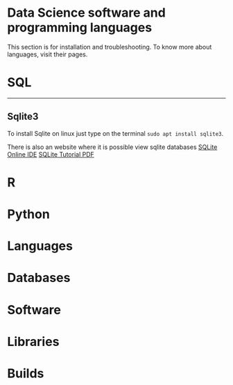 Data Science software and programming languages
===============================================

This section is for installation and troubleshooting. To know more about
languages, visit their pages.

# SQL
---

## Sqlite3

To install Sqlite on linux just type on the terminal
`sudo apt install sqlite3`.

There is also an website where it is possible view sqlite databases
[SQLite Online IDE](https://sqliteonline.com/) [SQLite Tutorial
PDF](https://www.tutorialspoint.com/sqlite/sqlite_tutorial.pdf)

# R


# Python


# Languages


# Databases


# Software

# Libraries


# Builds
